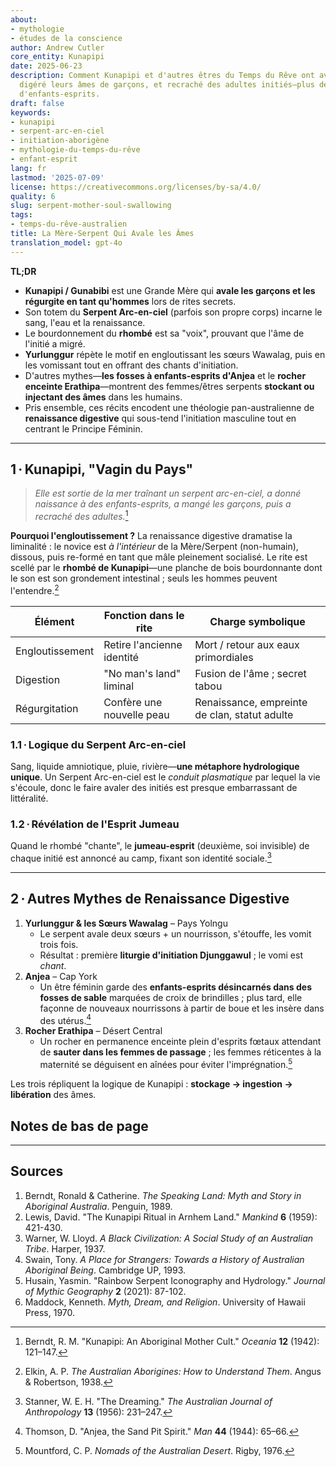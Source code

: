```yaml
---
about:
- mythologie
- études de la conscience
author: Andrew Cutler
core_entity: Kunapipi
date: 2025-06-23
description: Comment Kunapipi et d'autres êtres du Temps du Rêve ont avalé des novices,
  digéré leurs âmes de garçons, et recraché des adultes initiés—plus des mythes parallèles
  d'enfants-esprits.
draft: false
keywords:
- kunapipi
- serpent-arc-en-ciel
- initiation-aborigène
- mythologie-du-temps-du-rêve
- enfant-esprit
lang: fr
lastmod: '2025-07-09'
license: https://creativecommons.org/licenses/by-sa/4.0/
quality: 6
slug: serpent-mother-soul-swallowing
tags:
- temps-du-rêve-australien
title: La Mère-Serpent Qui Avale les Âmes
translation_model: gpt-4o
---
```


**TL;DR**

- **Kunapipi / Gunabibi** est une Grande Mère qui **avale les garçons et les régurgite en tant qu'hommes** lors de rites secrets.  
- Son totem du **Serpent Arc-en-ciel** (parfois son propre corps) incarne le sang, l'eau et la renaissance.  
- Le bourdonnement du **rhombé** est sa "voix", prouvant que l'âme de l'initié a migré.  
- **Yurlunggur** répète le motif en engloutissant les sœurs Wawalag, puis en les vomissant tout en offrant des chants d'initiation.  
- D'autres mythes—**les fosses à enfants-esprits d'Anjea** et le **rocher enceinte Erathipa**—montrent des femmes/êtres serpents **stockant ou injectant des âmes** dans les humains.  
- Pris ensemble, ces récits encodent une théologie pan-australienne de **renaissance digestive** qui sous-tend l'initiation masculine tout en centrant le Principe Féminin.

---

## 1 · Kunapipi, "Vagin du Pays"

> *Elle est sortie de la mer traînant un serpent arc-en-ciel, a donné naissance à des enfants-esprits, a mangé les garçons, puis a recraché des adultes.*[^1]

**Pourquoi l'engloutissement ?** 
La renaissance digestive dramatise la liminalité : le novice est *à l'intérieur* de la Mère/Serpent (non-humain), dissous, puis re-formé en tant que mâle pleinement socialisé. Le rite est scellé par le **rhombé de Kunapipi**—une planche de bois bourdonnante dont le son est son grondement intestinal ; seuls les hommes peuvent l'entendre.[^2]

| Élément | Fonction dans le rite | Charge symbolique |
|---------|-----------------------|-------------------|
| Engloutissement | Retire l'ancienne identité | Mort / retour aux eaux primordiales |
| Digestion | "No man's land" liminal | Fusion de l'âme ; secret tabou |
| Régurgitation | Confère une nouvelle peau | Renaissance, empreinte de clan, statut adulte |

### 1.1 · Logique du Serpent Arc-en-ciel 
Sang, liquide amniotique, pluie, rivière—**une métaphore hydrologique unique**. Un Serpent Arc-en-ciel est le *conduit plasmatique* par lequel la vie s'écoule, donc le faire avaler des initiés est presque embarrassant de littéralité.

### 1.2 · Révélation de l'Esprit Jumeau 
Quand le rhombé "chante", le **jumeau-esprit** (deuxième, soi invisible) de chaque initié est annoncé au camp, fixant son identité sociale.[^3]

---

## 2 · Autres Mythes de Renaissance Digestive

1. **Yurlunggur & les Sœurs Wawalag** – Pays Yolngu  
   - Le serpent avale deux sœurs + un nourrisson, s'étouffe, les vomit trois fois.  
   - Résultat : première **liturgie d'initiation Djunggawul** ; le vomi est *chant*.  
2. **Anjea** – Cap York  
   - Un être féminin garde des **enfants-esprits désincarnés dans des fosses de sable** marquées de croix de brindilles ; plus tard, elle façonne de nouveaux nourrissons à partir de boue et les insère dans des utérus.[^4]  
3. **Rocher Erathipa** – Désert Central  
   - Un rocher en permanence enceinte plein d'esprits fœtaux attendant de **sauter dans les femmes de passage** ; les femmes réticentes à la maternité se déguisent en aînées pour éviter l'imprégnation.[^5]  

Les trois répliquent la logique de Kunapipi : **stockage → ingestion → libération** des âmes.

## Notes de bas de page

[^1]: Berndt, R. M. "Kunapipi: An Aboriginal Mother Cult." *Oceania* **12** (1942): 121–147. 
[^2]: Elkin, A. P. *The Australian Aborigines: How to Understand Them*. Angus & Robertson, 1938. 
[^3]: Stanner, W. E. H. "The Dreaming." *The Australian Journal of Anthropology* **13** (1956): 231–247. 
[^4]: Thomson, D. "Anjea, the Sand Pit Spirit." *Man* **44** (1944): 65–66. 
[^5]: Mountford, C. P. *Nomads of the Australian Desert*. Rigby, 1976.

---

## Sources

1. Berndt, Ronald & Catherine. *The Speaking Land: Myth and Story in Aboriginal Australia*. Penguin, 1989. 
2. Lewis, David. "The Kunapipi Ritual in Arnhem Land." *Mankind* **6** (1959): 421-430. 
3. Warner, W. Lloyd. *A Black Civilization: A Social Study of an Australian Tribe*. Harper, 1937. 
4. Swain, Tony. *A Place for Strangers: Towards a History of Australian Aboriginal Being*. Cambridge UP, 1993. 
5. Husain, Yasmin. "Rainbow Serpent Iconography and Hydrology." *Journal of Mythic Geography* **2** (2021): 87-102. 
6. Maddock, Kenneth. *Myth, Dream, and Religion*. University of Hawaii Press, 1970.